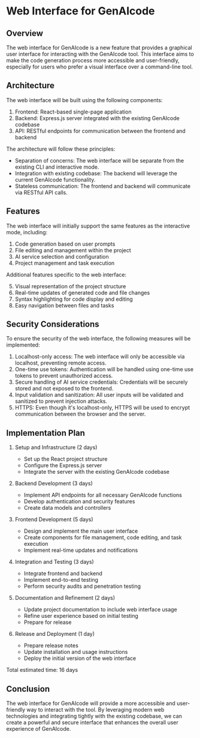 # Web Interface for GenAIcode

## Overview

The web interface for GenAIcode is a new feature that provides a graphical user interface for interacting with the GenAIcode tool. This interface aims to make the code generation process more accessible and user-friendly, especially for users who prefer a visual interface over a command-line tool.

## Architecture

The web interface will be built using the following components:

1. Frontend: React-based single-page application
2. Backend: Express.js server integrated with the existing GenAIcode codebase
3. API: RESTful endpoints for communication between the frontend and backend

The architecture will follow these principles:

- Separation of concerns: The web interface will be separate from the existing CLI and interactive mode.
- Integration with existing codebase: The backend will leverage the current GenAIcode functionality.
- Stateless communication: The frontend and backend will communicate via RESTful API calls.

## Features

The web interface will initially support the same features as the interactive mode, including:

1. Code generation based on user prompts
2. File editing and management within the project
3. AI service selection and configuration
4. Project management and task execution

Additional features specific to the web interface:

5. Visual representation of the project structure
6. Real-time updates of generated code and file changes
7. Syntax highlighting for code display and editing
8. Easy navigation between files and tasks

## Security Considerations

To ensure the security of the web interface, the following measures will be implemented:

1. Localhost-only access: The web interface will only be accessible via localhost, preventing remote access.
2. One-time use tokens: Authentication will be handled using one-time use tokens to prevent unauthorized access.
3. Secure handling of AI service credentials: Credentials will be securely stored and not exposed to the frontend.
4. Input validation and sanitization: All user inputs will be validated and sanitized to prevent injection attacks.
5. HTTPS: Even though it's localhost-only, HTTPS will be used to encrypt communication between the browser and the server.

## Implementation Plan

1. Setup and Infrastructure (2 days)

   - Set up the React project structure
   - Configure the Express.js server
   - Integrate the server with the existing GenAIcode codebase

2. Backend Development (3 days)

   - Implement API endpoints for all necessary GenAIcode functions
   - Develop authentication and security features
   - Create data models and controllers

3. Frontend Development (5 days)

   - Design and implement the main user interface
   - Create components for file management, code editing, and task execution
   - Implement real-time updates and notifications

4. Integration and Testing (3 days)

   - Integrate frontend and backend
   - Implement end-to-end testing
   - Perform security audits and penetration testing

5. Documentation and Refinement (2 days)

   - Update project documentation to include web interface usage
   - Refine user experience based on initial testing
   - Prepare for release

6. Release and Deployment (1 day)
   - Prepare release notes
   - Update installation and usage instructions
   - Deploy the initial version of the web interface

Total estimated time: 16 days

## Conclusion

The web interface for GenAIcode will provide a more accessible and user-friendly way to interact with the tool. By leveraging modern web technologies and integrating tightly with the existing codebase, we can create a powerful and secure interface that enhances the overall user experience of GenAIcode.
